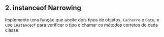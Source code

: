 ## 2. instanceof Narrowing
Implemente uma função que aceite dois tipos de objetos, `Cachorro` e `Gato`, e use `instanceof` para verificar o tipo e chamar os métodos corretos de cada classe.